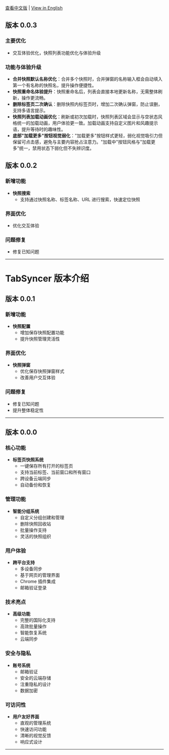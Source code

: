 [查看中文版](VERSION.zh.md) | [View in English](VERSION.md) 

## 版本 0.0.3
### 主要优化
- 交互体验优化，快照列表功能优化与体验升级

### 功能与体验升级
- **合并快照默认名称优化**：合并多个快照时，合并弹窗的名称输入框会自动填入第一个有名称的快照名，提升操作便捷性。
- **快照重命名体验提升**：快照重命名后，列表会直接本地更新名称，无需整体刷新，操作更流畅。
- **删除标签页二次确认**：删除快照内标签页时，增加二次确认弹窗，防止误删，支持多语言提示。
- **快照列表加载动画优化**：刷新或初次加载时，快照列表区域会显示与空状态风格统一的加载动画，用户体验更一致。加载动画支持自定义图片和风趣提示语，提升等待时的趣味性。
- **底部"加载更多"按钮视觉弱化**："加载更多"按钮样式更轻，弱化视觉吸引力但保留可点击感，避免与主要内容抢占注意力。"加载中"按钮风格与"加载更多"统一，禁用状态下弱化但不失辨识度。

## 版本 0.0.2
### 新增功能
- **快照搜索**
  - 支持通过快照名称、标签名称、URL 进行搜索，快速定位快照

### 界面优化
- 优化交互体验

### 问题修复
- 修复已知问题

---

# TabSyncer 版本介绍

## 版本 0.0.1
### 新增功能
- **快照配置**
  - 增加保存快照配置功能
  - 提升快照管理灵活性

### 界面优化
- **快照弹窗**
  - 优化保存快照弹窗样式
  - 改善用户交互体验

### 问题修复
- 修复已知问题
- 提升整体稳定性

---

## 版本 0.0.0

### 核心功能
- **标签页快照系统**
  - 一键保存所有打开的标签页
  - 支持当前标签、当前窗口和所有窗口
  - 跨设备云端同步
  - 自动备份和恢复

### 管理功能
- **智能分组系统**
  - 自定义分组创建和管理
  - 删除快照回收站
  - 批量操作支持
  - 灵活的快照组织

### 用户体验
- **跨平台支持**
  - 多设备同步
  - 基于网页的管理界面
  - Chrome 插件集成
  - 邮箱验证登录

### 技术亮点
- **高级功能**
  - 完整的国际化支持
  - 高效批量操作
  - 智能恢复系统
  - 云端同步

### 安全与隐私
- **账号系统**
  - 邮箱验证
  - 安全的云端存储
  - 注重隐私的设计
  - 数据加密

### 可访问性
- **用户友好界面**
  - 直观的管理系统
  - 快速访问功能
  - 清晰的视觉反馈
  - 响应式设计

---

